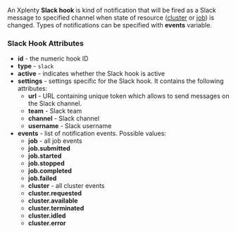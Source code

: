 An Xplenty **Slack hook** is kind of notification that will be fired as a Slack message to specified channel when state of resource ([cluster](https://github.com/xplenty/xplenty-api-doc-v2/blob/master/resources/cluster.md) or [job](https://github.com/xplenty/xplenty-api-doc-v2/blob/master/resources/job.md)) is changed. Types of notifications can be specified with **events** variable.

### Slack Hook Attributes

* **id** - the numeric hook ID
* **type** - `slack`
* **active** - indicates whether the Slack hook is active
* **settings** - settings specific for the Slack hook. It contains the following attributes:
  * **url** - URL containing unique token which allows to send messages on the Slack channel.
  * **team** - Slack team
  * **channel** - Slack channel
  * **username** - Slack username
* **events** - list of notification events. Possible values:
  * **job** - all job events
  * **job.submitted**
  * **job.started**
  * **job.stopped**
  * **job.completed**
  * **job.failed**
  * **cluster** - all cluster events
  * **cluster.requested**
  * **cluster.available**
  * **cluster.terminated**
  * **cluster.idled**
  * **cluster.error**
